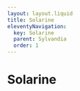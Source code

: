 ```yaml
---
layout: layout.liquid
title: Solarine
eleventyNavigation:
  key: Solarine
  parent: Sylvandia
  order: 1
---
```


# Solarine